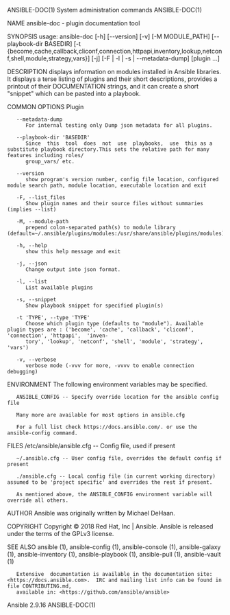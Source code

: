 ANSIBLE-DOC(1)                                                     System administration commands                                                     ANSIBLE-DOC(1)

NAME
       ansible-doc - plugin documentation tool

SYNOPSIS
       usage: ansible-doc [-h] [--version] [-v] [-M MODULE_PATH]
              [--playbook-dir  BASEDIR]  [-t {become,cache,callback,cliconf,connection,httpapi,inventory,lookup,netconf,shell,module,strategy,vars}] [-j] [-F | -l |
              -s | --metadata-dump] [plugin ...]

DESCRIPTION
       displays information on modules installed in Ansible libraries.  It displays a terse listing of plugins and their short descriptions, provides a printout  of
       their DOCUMENTATION strings, and it can create a short "snippet" which can be pasted into a playbook.

COMMON OPTIONS
          Plugin

       --metadata-dump
          For internal testing only Dump json metadata for all plugins.

       --playbook-dir 'BASEDIR'
          Since  this  tool  does  not  use  playbooks,  use  this as a substitute playbook directory.This sets the relative path for many features including roles/
          group_vars/ etc.

       --version
          show program's version number, config file location, configured module search path, module location, executable location and exit

       -F, --list_files
          Show plugin names and their source files without summaries (implies --list)

       -M, --module-path
          prepend colon-separated path(s) to module library (default=~/.ansible/plugins/modules:/usr/share/ansible/plugins/modules)

       -h, --help
          show this help message and exit

       -j, --json
          Change output into json format.

       -l, --list
          List available plugins

       -s, --snippet
          Show playbook snippet for specified plugin(s)

       -t 'TYPE', --type 'TYPE'
          Choose which plugin type (defaults to "module"). Available plugin types are : ('become', 'cache', 'callback', 'cliconf', 'connection', 'httpapi',  'inven‐
          tory', 'lookup', 'netconf', 'shell', 'module', 'strategy', 'vars')

       -v, --verbose
          verbose mode (-vvv for more, -vvvv to enable connection debugging)

ENVIRONMENT
       The following environment variables may be specified.

       ANSIBLE_CONFIG -- Specify override location for the ansible config file

       Many more are available for most options in ansible.cfg

       For a full list check https://docs.ansible.com/. or use the ansible-config command.

FILES
       /etc/ansible/ansible.cfg -- Config file, used if present

       ~/.ansible.cfg -- User config file, overrides the default config if present

       ./ansible.cfg -- Local config file (in current working directory) assumed to be 'project specific' and overrides the rest if present.

       As mentioned above, the ANSIBLE_CONFIG environment variable will override all others.

AUTHOR
       Ansible was originally written by Michael DeHaan.

COPYRIGHT
       Copyright © 2018 Red Hat, Inc | Ansible.  Ansible is released under the terms of the GPLv3 license.

SEE ALSO
       ansible (1), ansible-config (1), ansible-console (1), ansible-galaxy (1), ansible-inventory (1), ansible-playbook (1), ansible-pull (1), ansible-vault (1)

       Extensive  documentation is available in the documentation site: <https://docs.ansible.com>.  IRC and mailing list info can be found in file CONTRIBUTING.md,
       available in: <https://github.com/ansible/ansible>

Ansible 2.9.16                                                                                                                                        ANSIBLE-DOC(1)
